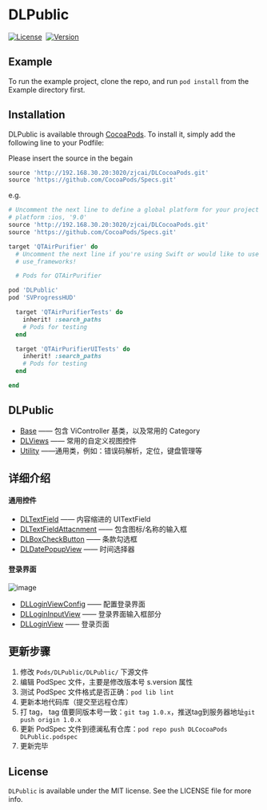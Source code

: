 # DLPublic

[![License](https://img.shields.io/cocoapods/l/DLPublic.svg?style=flat)](https://raw.githubusercontent.com/ibireme/YYWebImage/master/LICENSE)&nbsp;
[![Version](https://img.shields.io/cocoapods/v/DLPublic.svg?style=flat)](https://www.apple.com/nl/ios/)&nbsp;

## Example

To run the example project, clone the repo, and run `pod install` from the Example directory first.

## Installation

DLPublic is available through [CocoaPods](http://cocoapods.org). To install
it, simply add the following line to your Podfile:

Please insert the source in the begain
```ruby
source 'http://192.168.30.20:3020/zjcai/DLCocoaPods.git'
source 'https://github.com/CocoaPods/Specs.git'
```
e.g.

```ruby
# Uncomment the next line to define a global platform for your project
# platform :ios, '9.0'
source 'http://192.168.30.20:3020/zjcai/DLCocoaPods.git'
source 'https://github.com/CocoaPods/Specs.git'

target 'QTAirPurifier' do
  # Uncomment the next line if you're using Swift or would like to use dynamic frameworks
  # use_frameworks!

  # Pods for QTAirPurifier

pod 'DLPublic'
pod 'SVProgressHUD'

  target 'QTAirPurifierTests' do
    inherit! :search_paths
    # Pods for testing
  end

  target 'QTAirPurifierUITests' do
    inherit! :search_paths
    # Pods for testing
  end

end
```

## DLPublic

- [Base](http://192.168.30.20:3020/xfjiang/DLPublic/src/master/DLPublic/Base) —— 包含 ViController 基类，以及常用的 Category
- [DLViews](http://192.168.30.20:3020/xfjiang/DLPublic/src/master/DLPublic/DLViews) —— 常用的自定义视图控件
- [Utility](http://192.168.30.20:3020/xfjiang/DLPublic/src/master/DLPublic/Utility)  ——通用类，例如：错误码解析，定位，键盘管理等

## 详细介绍

#### 通用控件

- [DLTextField](http://192.168.30.20:3020/xfjiang/DLPublic/src/master/DLPublic/DLViews/Widget/DLTextField.h) —— 内容缩进的 UITextField
- [DLTextFieldAttacnment](http://192.168.30.20:3020/xfjiang/DLPublic/src/master/DLPublic/DLViews/Widget/DLTextFieldAttachment.h) —— 包含图标/名称的输入框
- [DLBoxCheckButton](http://192.168.30.20:3020/xfjiang/DLPublic/src/master/DLPublic/DLViews/Widget/DLBoxCheckButton.h) —— 条款勾选框
- [DLDatePopupView](http://192.168.30.20:3020/xfjiang/DLPublic/src/master/DLPublic/DLViews/Widget/DLDatePopupView.h) —— 时间选择器

#### 登录界面

![image](http://192.168.30.20:3020/xfjiang/DLPublic/src/master/ScreenShot/login_shot.png) 

- [DLLoginViewConfig](http://192.168.30.20:3020/xfjiang/DLPublic/src/master/DLPublic/DLViews/Login/DLLoginViewConfig.h) —— 配置登录界面
- [DLLoginInputView](http://192.168.30.20:3020/xfjiang/DLPublic/src/master/DLPublic/DLViews/Login/DLLoginInputView.h) —— 登录界面输入框部分
- [DLLoginView](http://192.168.30.20:3020/xfjiang/DLPublic/src/master/DLPublic/DLViews/Login/DLLoginView.h) —— 登录页面

## 更新步骤
1. 修改 `Pods/DLPublic/DLPublic/` 下源文件
2. 编辑 PodSpec 文件，主要是修改版本号 s.version 属性
3. 测试 PodSpec 文件格式是否正确：`pod lib lint`
4. 更新本地代码库（提交至远程仓库）
5. 打 tag， tag 值要同版本号一致：`git tag 1.0.x`，推送tag到服务器地址`git push origin 1.0.x`
6. 更新 PodSpec 文件到德澜私有仓库：`pod repo push DLCocoaPods DLPublic.podspec`
7. 更新完毕

## License

`DLPublic` is available under the MIT license. See the LICENSE file for more info.



